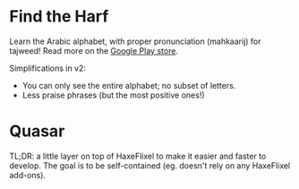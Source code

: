 # Find the Harf

Learn the Arabic alphabet, with proper pronunciation (mahkaarij) for tajweed! Read more on the [Google Play store](https://play.google.com/store/apps/details?id=com.deengames.findtheharf).

Simplifications in v2:

- You can only see the entire alphabet; no subset of letters.
- Less praise phrases (but the most positive ones!)

# Quasar

TL;DR: a little layer on top of HaxeFlixel to make it easier and faster to develop. The goal is to be self-contained (eg. doesn't rely on any HaxeFlixel add-ons).